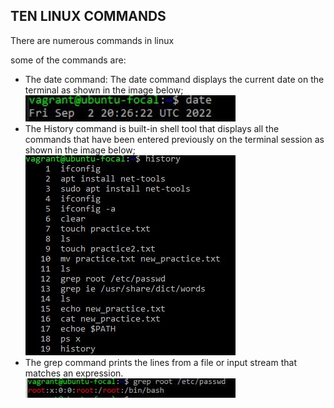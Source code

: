 <h2> TEN LINUX COMMANDS </h2>
<p>There are numerous commands in linux</p>
<p>some of the commands are: </P>
<ul>
  <li>
     The date command: The date command displays the current date on the terminal as shown in the image below;
    <img src="https://github.com/ogunleye0720/Altschool-cloud-exercise/raw/main/date-command.JPG" height="35%" width="70%" />
  </li>
   <li>
     The History command is built-in shell tool that displays all the commands that have been entered previously on the terminal session as shown in the image below;
    <img src="https://github.com/ogunleye0720/Altschool-cloud-exercise/raw/main/history-command.JPG" height="30%" width="70%" />
  </li>
  <li>
     The grep command prints the lines from a file or input stream that matches an expression.
    <img src="https://github.com/ogunleye0720/Altschool-cloud-exercise/raw/main/grep-command.JPG" height="30%" width="70%" />
  </li>
</ul>
